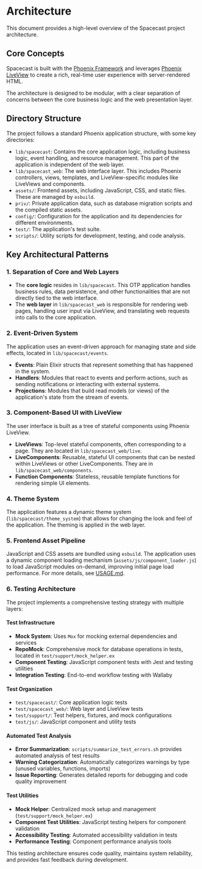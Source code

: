# Architecture

This document provides a high-level overview of the Spacecast project architecture.

## Core Concepts

Spacecast is built with the [Phoenix Framework](https://www.phoenixframework.org/) and leverages [Phoenix LiveView](https://hexdocs.pm/phoenix_live_view/Phoenix.LiveView.html) to create a rich, real-time user experience with server-rendered HTML.

The architecture is designed to be modular, with a clear separation of concerns between the core business logic and the web presentation layer.

## Directory Structure

The project follows a standard Phoenix application structure, with some key directories:

- `lib/spacecast`: Contains the core application logic, including business logic, event handling, and resource management. This part of the application is independent of the web layer.
- `lib/spacecast_web`: The web interface layer. This includes Phoenix controllers, views, templates, and LiveView-specific modules like LiveViews and components.
- `assets/`: Frontend assets, including JavaScript, CSS, and static files. These are managed by `esbuild`.
- `priv/`: Private application data, such as database migration scripts and the compiled static assets.
- `config/`: Configuration for the application and its dependencies for different environments.
- `test/`: The application's test suite.
- `scripts/`: Utility scripts for development, testing, and code analysis.

## Key Architectural Patterns

### 1. Separation of Core and Web Layers

- The **core logic** resides in `lib/spacecast`. This OTP application handles business rules, data persistence, and other functionalities that are not directly tied to the web interface.
- The **web layer** in `lib/spacecast_web` is responsible for rendering web pages, handling user input via LiveView, and translating web requests into calls to the core application.

### 2. Event-Driven System

The application uses an event-driven approach for managing state and side effects, located in `lib/spacecast/events`.

- **Events**: Plain Elixir structs that represent something that has happened in the system.
- **Handlers**: Modules that react to events and perform actions, such as sending notifications or interacting with external systems.
- **Projections**: Modules that build read models (or views) of the application's state from the stream of events.

### 3. Component-Based UI with LiveView

The user interface is built as a tree of stateful components using Phoenix LiveView.

- **LiveViews**: Top-level stateful components, often corresponding to a page. They are located in `lib/spacecast_web/live`.
- **LiveComponents**: Reusable, stateful UI components that can be nested within LiveViews or other LiveComponents. They are in `lib/spacecast_web/components`.
- **Function Components**: Stateless, reusable template functions for rendering simple UI elements.

### 4. Theme System

The application features a dynamic theme system (`lib/spacecast/theme_system`) that allows for changing the look and feel of the application. The theming is applied in the web layer.

### 5. Frontend Asset Pipeline

JavaScript and CSS assets are bundled using `esbuild`. The application uses a dynamic component loading mechanism (`assets/js/component_loader.js`) to load JavaScript modules on-demand, improving initial page load performance. For more details, see [USAGE.md](examples/USAGE.md).

### 6. Testing Architecture

The project implements a comprehensive testing strategy with multiple layers:

#### Test Infrastructure

- **Mock System**: Uses `Mox` for mocking external dependencies and services
- **RepoMock**: Comprehensive mock for database operations in tests, located in `test/support/mock_helper.ex`
- **Component Testing**: JavaScript component tests with Jest and testing utilities
- **Integration Testing**: End-to-end workflow testing with Wallaby

#### Test Organization

- `test/spacecast/`: Core application logic tests
- `test/spacecast_web/`: Web layer and LiveView tests
- `test/support/`: Test helpers, fixtures, and mock configurations
- `test/js/`: JavaScript component and utility tests

#### Automated Test Analysis

- **Error Summarization**: `scripts/summarize_test_errors.sh` provides automated analysis of test results
- **Warning Categorization**: Automatically categorizes warnings by type (unused variables, functions, imports)
- **Issue Reporting**: Generates detailed reports for debugging and code quality improvement

#### Test Utilities

- **Mock Helper**: Centralized mock setup and management (`test/support/mock_helper.ex`)
- **Component Test Utilities**: JavaScript testing helpers for component validation
- **Accessibility Testing**: Automated accessibility validation in tests
- **Performance Testing**: Component performance analysis tools

This testing architecture ensures code quality, maintains system reliability, and provides fast feedback during development.
